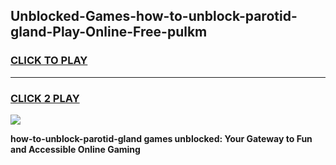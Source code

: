 
## Unblocked-Games-how-to-unblock-parotid-gland-Play-Online-Free-pulkm
<h3>
<a href="https://premium76.site?title=how-to-unblock-parotid-gland&ref=26A">CLICK TO PLAY</a></h3>
<hr>

<h3>
<a href="https://premium76.site?title=how-to-unblock-parotid-gland&ref=26A">CLICK 2 PLAY</a>
  
</h3>

<a href="https://premium76.site?title=how-to-unblock-parotid-gland&ref=26A"><img src="https://clearcache.store/games.png"></a>


**how-to-unblock-parotid-gland games unblocked: Your Gateway to Fun and Accessible Online Gaming**
